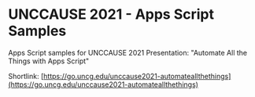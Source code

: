# UNCCAUSE 2021 - Apps Script Samples
Apps Script samples for UNCCAUSE 2021 Presentation: "Automate All the Things with Apps Script"

Shortlink: [https://go.uncg.edu/unccause2021-automateallthethings](https://go.uncg.edu/unccause2021-automateallthethings)
